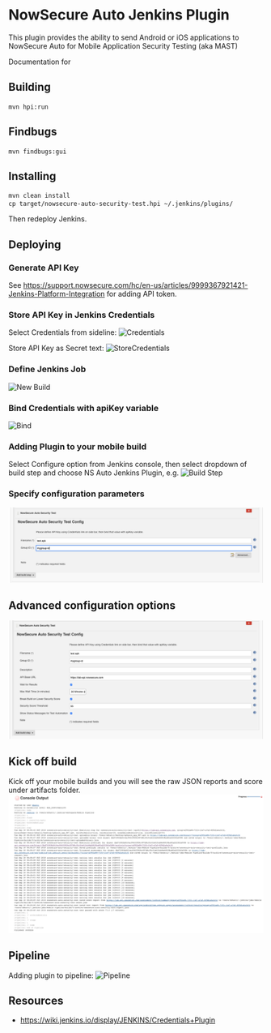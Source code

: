 # NowSecure Auto Jenkins Plugin

This plugin provides the ability to send Android or iOS applications to NowSecure Auto for Mobile Application Security Testing (aka MAST)

Documentation for 


## Building
```
mvn hpi:run
```

## Findbugs
```
mvn findbugs:gui
```

## Installing
```
mvn clean install
cp target/nowsecure-auto-security-test.hpi ~/.jenkins/plugins/
```
Then redeploy Jenkins.

## Deploying

### Generate API Key
See https://support.nowsecure.com/hc/en-us/articles/9999367921421-Jenkins-Platform-Integration for adding API token.

### Store API Key in Jenkins Credentials
Select Credentials from sideline:
![Credentials](https://github.com/nowsecure/auto-jenkins-plugin/blob/master/images/jenkins3.png)

Store API Key as Secret text:
![StoreCredentials](https://github.com/nowsecure/auto-jenkins-plugin/blob/master/images/jenkins4.png)

### Define Jenkins Job
![New Build](https://github.com/nowsecure/auto-jenkins-plugin/blob/master/images/jenkins1.png)

### Bind Credentials with apiKey variable
![Bind](https://github.com/nowsecure/auto-jenkins-plugin/blob/master/images/jenkins5.png)

### Adding Plugin to your mobile build
Select Configure option from Jenkins console, then select dropdown of build step and choose NS Auto Jenkins Plugin, e.g.
![Build Step](https://github.com/nowsecure/auto-jenkins-plugin/blob/master/images/jenkins6.png)

### Specify configuration parameters
![Configure Step](https://github.com/nowsecure/auto-jenkins-plugin/blob/master/images/jenkins7.png)

## Advanced configuration options
![Advanced](https://github.com/nowsecure/auto-jenkins-plugin/blob/master/images/jenkins8.png)

## Kick off build
Kick off your mobile builds and you will see the raw JSON reports and score under artifacts folder.
![Console](https://github.com/nowsecure/auto-jenkins-plugin/blob/master/images/jenkins9.png)

## Pipeline
Adding plugin to pipeline:
![Pipeline](https://github.com/nowsecure/auto-jenkins-plugin/blob/master/images/jenkins10.png)

## Resources
- https://wiki.jenkins.io/display/JENKINS/Credentials+Plugin



